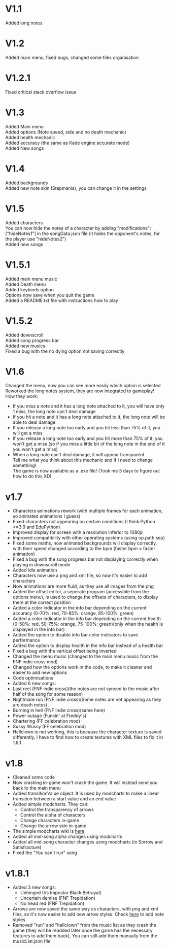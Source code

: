 # V1.1
Added long notes  

# V1.2
Added main menu, fixed bugs, changed some files organisation  

# V1.2.1
Fixed critical stack overflow issue  

# V1.3
Added Main menu  
Added options (Note speed, side and no death mechanic)  
Added health mechanic  
Added accuracy (the same as Kade engine accurate mode)  
Added New songs  

# V1.4
Added backgrounds  
Added new note skin (Stepmania), you can change it in the settings  

# V1.5
Added characters  
You can now hide the notes of a character by adding "modifications": ["hideNotes1"] in the songData.json file (it hides the opponent's notes, for the player use "hideNotes2")  
Added new songs  

# V1.5.1
Added main menu music  
Added Death menu  
Added keybinds option  
Options now save when you quit the game  
Added a README.txt file with instructions how to play  

# V1.5.2
Added downscroll  
Added song progress bar  
Added new musics  
Fixed a bug with the no dying option not saving correctly  

# V1.6
Changed the menu, now you can see more easily which option is selected  
Reworked the long notes system, they are now integrated to gameplay!  
How they work:  
- If you miss a note and it has a long note attached to it, you will have only 1 miss, the long note can't deal damage  
- If you hit a note and it has a long note attached to it, the long note will be able to deal damage  
- If you release a long note too early and you hit less than 75% of it, you will get a miss  
- If you release a long note too early and you hit more than 75% of it, you won't get a miss (so if you miss a little bit of the long note in the end of it you won't get a miss)  
- When a long note can't deal damage, it will appear transparent  
Tell me what you think about this mechanic and if I need to change something!  
The game is now available as a .exe file! (Took me 3 days to figure out how to do this XD)  

# v1.7
- Characters animations rework (with multiple frames for each animation, so animated animations I guess)  
- Fixed characters not appearing on certain conditions (I think Python >=3.9 and EduPython)  
- Improved display for screen with a resolution inferior to 1080p  
- Improved compatibility with other operating systems (using op.path.sep)  
- Fixed some maths, now animated backgrounds will display correctly, with their speed changed according to the bpm (faster bpm = faster animation)  
- Fixed a bug with the song progress bar not displaying correctly when playing in downscroll mode  
- Added idle animation  
- Characters now use a png and xml file, so now it's easier to add characters  
- Now animations are more fluid, as they use all images from the png  
- Added the offset editor, a seperate program (accessible from the options menu), is used to change the offsets of characters, to display them at the correct position  
- Added a color indicator in the info bar depending on the current accuracy (0-70%: red, 70-85%: orange, 85-100%: green)  
- Added a color indicator in the info bar depending on the current health (0-50%: red, 50-75%: orange, 75-100%: green)(only when the health is displayed in the info bar)  
- Added the option to disable info bar color indicators to save performance  
- Added the option to display health in the info bar instead of a health bar  
- Fixed a bug with the vertical offset being inverted  
- Changed the menu music (changed to the main menu music from the FNF indie cross mod) 
- Changed how the options work in the code, to make it cleaner and easier to add new options  
- Code optimisations  
- Added 6 new songs:  
 - Last reel (FNF indie cross)(the notes are not synced to the music after half of the song for some reason)  
 - Nightmare run (FNF indie cross)(Some notes are not appearing as they are death notes)  
 - Burning in hell (FNF indie cross)(same here)  
 - Power outage (Funkin' at Freddy's)  
 - Chartering (FF celebration mod)  
 - Sussy Wussy (FF celebration mod)  
 - Hellclown is not working, this is because the character texture is saved differently, I have to find how to create textures with XML files to fix it in 1.8.1  
 
# v1.8
- Cleaned some code
- Now crashing in-game won't crash the game. It will instead send you back to the main menu
- Added transitionValue object. It is used by modcharts to make a linear transition between a start value and an end value
- Added simple modcharts. They can:
  - Control the transparency of arrows
  - Control the alpha of characters
  - Change characters in-game
  - Change the arrow skin in-game
- The simple modcharts wiki is [here](https://github.com/EndersteveGamer/Friday-night-funkin-with-Pygame/wiki/How-to-use-simple-modcharts)
- Added all mid-song alpha changes using modcharts
- Added all mid-song character changes using modcharts (in Sorrow and Satisfracture)
- Fixed the "You can't run" song

# v1.8.1
- Added 3 new songs:
  - Unhinged (Vs Impostor Black Betrayal)
  - Uncertain demise (FNF Trepidation)
  - No head red (FNF Trepidation)
- Arrows are now saved the same way as characters, with png and xml files, so it's now easier to add new arrow styles. Check [here](https://github.com/EndersteveGamer/Friday-night-funkin-with-Pygame/wiki/How-to-add-note-skins) to add note styles
- Removed "run" and "hellclown" from the music list as they crash the game (they will be readded later once the game has the necessary features to add them back). You can still add them manually from the musicList.json file
